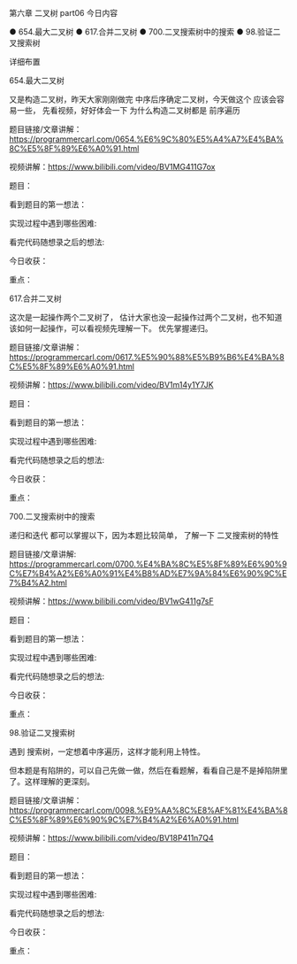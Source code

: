 第六章 二叉树 part06
今日内容 

● 654.最大二叉树 
● 617.合并二叉树 
● 700.二叉搜索树中的搜索 
● 98.验证二叉搜索树 


 详细布置 

654.最大二叉树 

又是构造二叉树，昨天大家刚刚做完 中序后序确定二叉树，今天做这个 应该会容易一些， 先看视频，好好体会一下 为什么构造二叉树都是 前序遍历 

题目链接/文章讲解：https://programmercarl.com/0654.%E6%9C%80%E5%A4%A7%E4%BA%8C%E5%8F%89%E6%A0%91.html  

视频讲解：https://www.bilibili.com/video/BV1MG411G7ox  

题目：

看到题目的第一想法：

实现过程中遇到哪些困难: 

看完代码随想录之后的想法:

今日收获：

重点：

 617.合并二叉树 

这次是一起操作两个二叉树了， 估计大家也没一起操作过两个二叉树，也不知道该如何一起操作，可以看视频先理解一下。 优先掌握递归。

题目链接/文章讲解：https://programmercarl.com/0617.%E5%90%88%E5%B9%B6%E4%BA%8C%E5%8F%89%E6%A0%91.html  

视频讲解：https://www.bilibili.com/video/BV1m14y1Y7JK  

题目：

看到题目的第一想法：

实现过程中遇到哪些困难: 

看完代码随想录之后的想法:

今日收获：

重点：

 700.二叉搜索树中的搜索 

递归和迭代 都可以掌握以下，因为本题比较简单， 了解一下 二叉搜索树的特性

题目链接/文章讲解: https://programmercarl.com/0700.%E4%BA%8C%E5%8F%89%E6%90%9C%E7%B4%A2%E6%A0%91%E4%B8%AD%E7%9A%84%E6%90%9C%E7%B4%A2.html  

视频讲解：https://www.bilibili.com/video/BV1wG411g7sF   

题目：

看到题目的第一想法：

实现过程中遇到哪些困难: 

看完代码随想录之后的想法:

今日收获：

重点：

 98.验证二叉搜索树 

遇到 搜索树，一定想着中序遍历，这样才能利用上特性。 

但本题是有陷阱的，可以自己先做一做，然后在看题解，看看自己是不是掉陷阱里了。这样理解的更深刻。

题目链接/文章讲解：https://programmercarl.com/0098.%E9%AA%8C%E8%AF%81%E4%BA%8C%E5%8F%89%E6%90%9C%E7%B4%A2%E6%A0%91.html 

视频讲解：https://www.bilibili.com/video/BV18P411n7Q4  

题目：

看到题目的第一想法：

实现过程中遇到哪些困难: 

看完代码随想录之后的想法:

今日收获：

重点：
